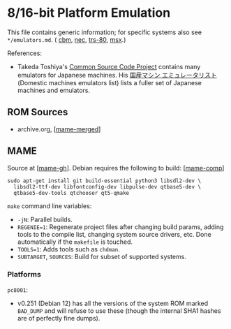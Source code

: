 8/16-bit Platform Emulation
===========================

This file contains generic information; for specific systems also see
`*/emulators.md`. ( [cbm](./cbm/emulators.md), [nec](./nec/emulation.md),
[trs-80](./trs-80/emulation.md), [msx](./msx/emulation.md).)

References:
-  Takeda Toshiya's [Common Source Code Project][cssp] contains many
   emulators for Japanese machines. His [国産マシン エミュレータリスト][tt]
   (Domestic machines emulators list) lists a fuller set of Japanese
   machines and emulators.


ROM Sources
-----------

- archive.org, [[mame-merged]]


MAME
----

Source at [[mame-gh]]. Debian requires the following to build: [[mame-comp]]

    sudo apt-get install git build-essential python3 libsdl2-dev \
      libsdl2-ttf-dev libfontconfig-dev libpulse-dev qtbase5-dev \
      qtbase5-dev-tools qtchooser qt5-qmake

`make` command line variables:
- `-jN`: Parallel builds.
- `REGENIE=1`: Regenerate project files after changing build params, adding
  tools to the compile list, changing system source drivers, etc. Done
  automatically if the `makefile` is touched.
- `TOOLS=1`: Adds tools such as `chdman`.
- `SUBTARGET`, `SOURCES`: Build for subset of supported systems.

### Platforms

`pc8001`:
- v0.251 (Debian 12) has all the versions of the system ROM marked
  `BAD_DUMP` and will refuse to use these (though the internal SHA1 hashes
  are of perfectly fine dumps).



<!-------------------------------------------------------------------->
[cssp]: http://takeda-toshiya.my.coocan.jp/common/index.html
[tt]: http://takeda-toshiya.my.coocan.jp/list.html

[mame-merged]: https://archive.org/download/mame-merged/mame-merged/

[mame-comp]: https://docs.mamedev.org/initialsetup/compilingmame.html#debian-and-ubuntu-including-raspberry-pi-and-odroid-devices
[mame-gh]: https://github.com/mamedev/mame
